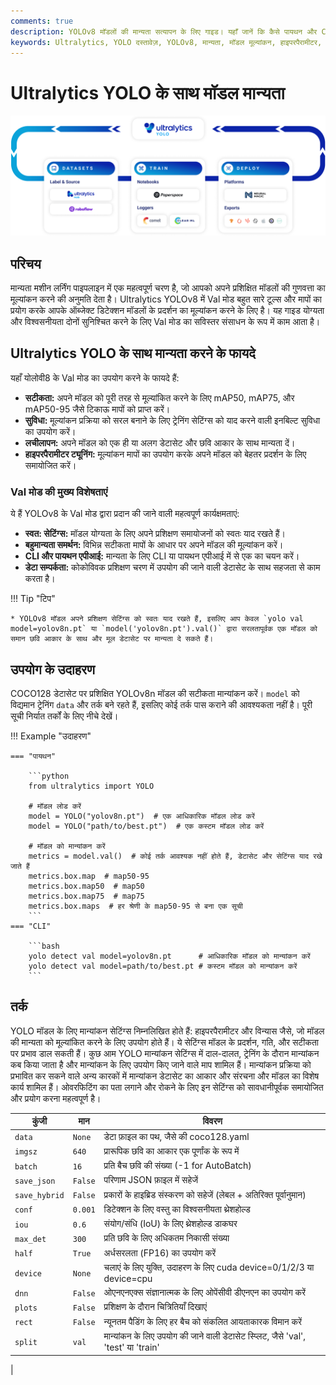```yaml
---
comments: true
description: YOLOv8 मॉडलों की मान्यता सत्यापन के लिए गाइड। यहाँ जानें कि कैसे पायथन और CLI उदाहरणों के साथ परीक्षण सेटिंग्स और मापों का उपयोग करके अपने YOLO मॉडलों के प्रदर्शन का मूल्यांकन करें।
keywords: Ultralytics, YOLO दस्तावेज़, YOLOv8, मान्यता, मॉडल मूल्यांकन, हाइपरपैरामीटर, सटीकता, माप, पायथन, सीएलआई
---
```


# Ultralytics YOLO के साथ मॉडल मान्यता

<img width="1024" src="https://github.com/ultralytics/assets/raw/main/yolov8/banner-integrations.png" alt="Ultralytics YOLO पारिस्थितिकी और एकीकरण">

## परिचय

मान्यता मशीन लर्निंग पाइपलाइन में एक महत्वपूर्ण चरण है, जो आपको अपने प्रशिक्षित मॉडलों की गुणवत्ता का मूल्यांकन करने की अनुमति देता है। Ultralytics YOLOv8 में Val मोड बहुत सारे टूल्स और मापों का प्रयोग करके आपके ऑब्जेक्ट डिटेक्शन मॉडलों के प्रदर्शन का मूल्यांकन करने के लिए है। यह गाइड योग्यता और विश्वसनीयता दोनों सुनिश्चित करने के लिए Val मोड का सविस्तर संसाधन के रूप में काम आता है।

## Ultralytics YOLO के साथ मान्यता करने के फायदे

यहाँ योलोवी8 के Val मोड का उपयोग करने के फायदे हैं:

- **सटीकता:** अपने मॉडल को पूरी तरह से मूल्यांकित करने के लिए mAP50, mAP75, और mAP50-95 जैसे टिकाऊ मापों को प्राप्त करें।
- **सुविधा:** मूल्यांकन प्रक्रिया को सरल बनाने के लिए ट्रेनिंग सेटिंग्स को याद करने वाली इनबिल्ट सुविधा का उपयोग करें।
- **लचीलापन:** अपने मॉडल को एक ही या अलग डेटासेट और छवि आकार के साथ मान्यता दें।
- **हाइपरपैरामीटर ट्यूनिंग:** मूल्यांकन मापों का उपयोग करके अपने मॉडल को बेहतर प्रदर्शन के लिए समायोजित करें।

### Val मोड की मुख्य विशेषताएं

ये हैं YOLOv8 के Val मोड द्वारा प्रदान की जाने वाली महत्वपूर्ण कार्यक्षमताएं:

- **स्वत: सेटिंग्स:** मॉडल योग्यता के लिए अपने प्रशिक्षण समायोजनों को स्वतः याद रखते हैं।
- **बहुमान्यता समर्थन:** विभिन्न सटीकता मापों के आधार पर अपने मॉडल की मूल्यांकन करें।
- **CLI और पायथन एपीआई:** मान्यता के लिए CLI या पायथन एपीआई में से एक का चयन करें।
- **डेटा सम्पर्कता:** कोकोविवक प्रशिक्षण चरण में उपयोग की जाने वाली डेटासेट के साथ सहजता से काम करता है।

!!! Tip "टिप"

    * YOLOv8 मॉडल अपने प्रशिक्षण सेटिंग्स को स्वतः याद रखते हैं, इसलिए आप केवल `yolo val model=yolov8n.pt` या `model('yolov8n.pt').val()` द्वारा सरलतापूर्वक एक मॉडल को समान छवि आकार के साथ और मूल डेटासेट पर मान्यता दे सकते हैं।

## उपयोग के उदाहरण

COCO128 डेटासेट पर प्रशिक्षित YOLOv8n मॉडल की सटीकता मान्यांकन करें। `model` को विद्यमान ट्रेनिंग `data` और तर्क बने रहते हैं, इसलिए कोई तर्क पास कराने की आवश्यकता नहीं है। पूरी सूची निर्यात तर्कों के लिए नीचे देखें।

!!! Example "उदाहरण"

    === "पायथन"

        ```python
        from ultralytics import YOLO

        # मॉडल लोड करें
        model = YOLO("yolov8n.pt")  # एक आधिकारिक मॉडल लोड करें
        model = YOLO("path/to/best.pt")  # एक कस्टम मॉडल लोड करें

        # मॉडल को मान्यांकन करें
        metrics = model.val()  # कोई तर्क आवश्यक नहीं होते हैं, डेटासेट और सेटिंग्स याद रखे जाते हैं
        metrics.box.map  # map50-95
        metrics.box.map50  # map50
        metrics.box.map75  # map75
        metrics.box.maps  # हर श्रेणी के map50-95 से बना एक सूची
        ```
    === "CLI"

        ```bash
        yolo detect val model=yolov8n.pt      # आधिकारिक मॉडल को मान्यांकन करें
        yolo detect val model=path/to/best.pt # कस्टम मॉडल को मान्यांकन करें
        ```

## तर्क

YOLO मॉडल के लिए मान्यांकन सेटिंग्स निम्नलिखित होते हैं: हाइपरपैरामीटर और विन्यास जैसे, जो मॉडल की मान्यता को मूल्यांकित करने के लिए उपयोग होते हैं। ये सेटिंग्स मॉडल के प्रदर्शन, गति, और सटीकता पर प्रभाव डाल सकती हैं। कुछ आम YOLO मान्यांकन सेटिंग्स में दाल-दालत, ट्रेनिंग के दौरान मान्यांकन कब किया जाता है और मान्यांकन के लिए उपयोग किए जाने वाले माप शामिल हैं। मान्यांकन प्रक्रिया को प्रभावित कर सकने वाले अन्य कारकों में मान्यांकन डेटासेट का आकार और संरचना और मॉडल का विशेष कार्य शामिल हैं। ओवरफिटिंग का पता लगाने और रोकने के लिए इन सेटिंग्स को सावधानीपूर्वक समायोजित और प्रयोग करना महत्वपूर्ण है।

| कुंजी         | मान     | विवरण                                                                              |
| ------------- | ------- | ---------------------------------------------------------------------------------- |
| `data`        | `None`  | डेटा फ़ाइल का पथ, जैसे की coco128.yaml                                             |
| `imgsz`       | `640`   | प्रारूपिक छवि का आकार एक पूर्णांक के रूप में                                       |
| `batch`       | `16`    | प्रति बैच छवि की संख्या (-1 for AutoBatch)                                         |
| `save_json`   | `False` | परिणाम JSON फ़ाइल में सहेजें                                                       |
| `save_hybrid` | `False` | प्रकारों के हाइब्रिड संस्करण को सहेजें (लेबल + अतिरिक्त पूर्वानुमान)               |
| `conf`        | `0.001` | डिटेक्शन के लिए वस्तु का विश्वसनीयता थ्रेशहोल्ड                                    |
| `iou`         | `0.6`   | संयोग/संधि (IoU) के लिए थ्रेशहोल्ड डाकघर                                           |
| `max_det`     | `300`   | प्रति छवि के लिए अधिकतम निकासी संख्या                                              |
| `half`        | `True`  | अर्धसरलता (FP16) का उपयोग करें                                                     |
| `device`      | `None`  | चलाएं के लिए युक्ति, उदाहरण के लिए cuda device=0/1/2/3 या device=cpu               |
| `dnn`         | `False` | ओएनएनएक्स संज्ञानात्मक के लिए ओपेंसीवी डीएनएन का उपयोग करें                        |
| `plots`       | `False` | प्रशिक्षण के दौरान चित्रितियाँ दिखाएं                                              |
| `rect`        | `False` | न्यूनतम पैडिंग के लिए हर बैच को संकलित आयताकारक विमान करें                         |
| `split`       | `val`   | मान्यांकन के लिए उपयोग की जाने वाली डेटासेट स्प्लिट, जैसे 'val', 'test' या 'train' |

|
